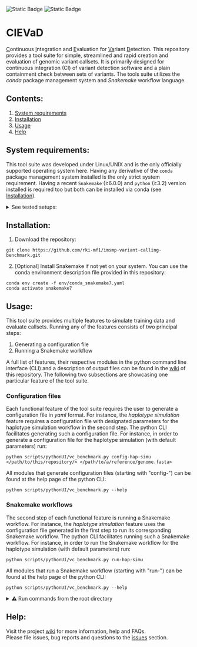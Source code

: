 ![Static Badge](https://img.shields.io/badge/requires-conda-blue)
![Static Badge](https://img.shields.io/badge/requires-snakemake-blue)

# CIEVaD
<ins>C</ins>ontinuous <ins>I</ins>ntegration and <ins>E</ins>valuation for <ins>Va</ins>riant <ins>D</ins>etection. This repository provides a tool suite for simple, streamlined and rapid creation and evaluation of genomic variant callsets. It is primarily designed for continuous integration (CI) of variant detection software and a plain containment check between sets of variants. The tools suite utilizes the _conda_ package management system and _Snakemake_ workflow language.

## Contents:
1. [System requirements](#system-requirements)
2. [Installation](#installation)
3. [Usage](#usage)
4. [Help](#help)


## System requirements:

This tool suite was developed under Linux/UNIX and is the only officially supported operating system here.
Having any derivative of the `conda` package management system installed is the only strict system requirement.
Having a recent `Snakemake` (≥6.0.0) and `python` (≥3.2) version installed is required too but both can be installed via conda (see [Installation](#installation)).

<details><summary> See tested setups: </summary>
   
| Requirement | Tested with |
| --- | --- |
| 64 bits operating system | Ubuntu 20.04.5 LTS |
| [conda](https://docs.conda.io/en/latest/) | vers. 23.5.0 |
| [snakemake](https://snakemake.readthedocs.io/en/stable/) | vers. 7.25.3 |

</details>


## Installation:

1. Download the repository:
```
git clone https://github.com/rki-mf1/imsmp-variant-calling-benchmark.git
```

2. [Optional] Install Snakemake if not yet on your system. You can use the conda environment description file provided in this repository:
```
conda env create -f env/conda_snakemake7.yaml
conda activate snakemake7
```


## Usage:

This tool suite provides multiple features to simulate training data and evaluate callsets. 
Running any of the features consists of two principal steps:
   1. Generating a configuration file
   2. Running a Snakemake workflow

A full list of features, their respective modules in the python command line interface (CLI) and a description of output files can be found in the [wiki](https://github.com/rki-mf1/imsmp-variant-calling-benchmark/wiki) of this repository.
The following two subsections are showcasing one particular feature of the tool suite.

### Configuration files
Each functional feature of the tool suite requires the user to generate a configuration file in _yaml_ format.
For instance, the _haplotype simulation_ feature requires a configuration file with designated parameters for the haplotype simulation workflow in the second step.
The python CLI facilitates generating such a configuration file.
For instance, in order to generate a configuration file for the haplotype simulation (with default parameters) run:
```
python scripts/pythonUI/vc_benchmark.py config-hap-simu </path/to/this/repository/> </path/to/a/reference/genome.fasta>
```
All modules that generate configuration files (starting with "config-") can be found at the help page of the python CLI:
   
```
python scripts/pythonUI/vc_benchmark.py --help
```

### Snakemake workflows
The second step of each functional feature is running a Snakemake workflow.
For instance, the _haplotype simulation_ feature uses the configuration file generated in the first step to run its corresponding Snakemake workflow.
The python CLI facilitates running such a Snakemake workflow.
For instance, in order to run the Snakemake workflow for the haplotype simulation (with default parameters) run:
```
python scripts/pythonUI/vc_benchmark.py run-hap-simu
```
All modules that run a Snakemake workflow (starting with "run-") can be found at the help page of the python CLI:
```
python scripts/pythonUI/vc_benchmark.py --help
```

<details><summary>⚠️ Run commands from the root directory </summary>
Without further ado, please run the commands from a terminal at the top folder (root directory) of this repository.
Otherwise relative paths within the workflows might be invalid.
</details>


## Help:

Visit the project [wiki](https://github.com/rki-mf1/imsmp-variant-calling-benchmark/wiki) for more information, help and FAQs. <br>
Please file issues, bug reports and questions to the [issues](https://github.com/rki-mf1/imsmp-variant-calling-benchmark/issues) section.
